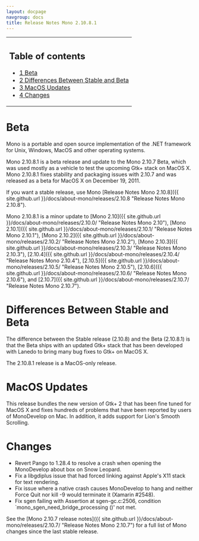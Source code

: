 ```yaml
---
layout: docpage
navgroup: docs
title: Release Notes Mono 2.10.8.1
---
```


<table>
<col width="100%" />
<tbody>
<tr class="odd">
<td align="left"><h2>Table of contents</h2>
<ul>
<li><a href="#beta">1 Beta</a></li>
<li><a href="#differences-between-stable-and-beta">2 Differences Between Stable and Beta</a></li>
<li><a href="#macos-updates">3 MacOS Updates</a></li>
<li><a href="#changes">4 Changes</a></li>
</ul></td>
</tr>
</tbody>
</table>

Beta
====

Mono is a portable and open source implementation of the .NET framework for Unix, Windows, MacOS and other operating systems.

Mono 2.10.8.1 is a beta release and update to the Mono 2.10.7 Beta, which was used mostly as a vehicle to test the upcoming Gtk+ stack on MacOS X. Mono 2.10.8.1 fixes stability and packaging issues with 2.10.7 and was released as a beta for MacOS X on December 19, 2011.

If you want a stable release, use Mono [Release Notes Mono 2.10.8]({{ site.github.url }}/docs/about-mono/releases/2.10.8 "Release Notes Mono 2.10.8").

Mono 2.10.8.1 is a minor update to [Mono 2.10]({{ site.github.url }}/docs/about-mono/releases/2.10.0/ "Release Notes Mono 2.10"), [Mono 2.10.1]({{ site.github.url }}/docs/about-mono/releases/2.10.1/ "Release Notes Mono 2.10.1"), [Mono 2.10.2]({{ site.github.url }}/docs/about-mono/releases/2.10.2/ "Release Notes Mono 2.10.2"), [Mono 2.10.3]({{ site.github.url }}/docs/about-mono/releases/2.10.3/ "Release Notes Mono 2.10.3"), [2.10.4]({{ site.github.url }}/docs/about-mono/releases/2.10.4/ "Release Notes Mono 2.10.4"), [2.10.5]({{ site.github.url }}/docs/about-mono/releases/2.10.5/ "Release Notes Mono 2.10.5"), [2.10.6]({{ site.github.url }}/docs/about-mono/releases/2.10.6/ "Release Notes Mono 2.10.6"), and [2.10.7]({{ site.github.url }}/docs/about-mono/releases/2.10.7/ "Release Notes Mono 2.10.7").

Differences Between Stable and Beta
===================================

The difference between the Stable release (2.10.8) and the Beta (2.10.8.1) is that the Beta ships with an updated Gtk+ stack that has been developed with Lanedo to bring many bug fixes to Gtk+ on MacOS X.

The 2.10.8.1 release is a MacOS-only release.

MacOS Updates
=============

This release bundles the new version of Gtk+ 2 that has been fine tuned for MacOS X and fixes hundreds of problems that have been reported by users of MonoDevelop on Mac. In addition, it adds support for Lion's Smooth Scrolling.

Changes
=======

-   Revert Pango to 1.28.4 to resolve a crash when opening the MonoDevelop about box on Snow Leopard.
-   Fix a libgdiplus issue that had forced linking against Apple's X11 stack for text rendering.
-   Fix issue where a native crash causes MonoDevelop to hang and neither Force Quit nor kill -9 would terminate it (Xamarin \#2548).
-   Fix sgen failing with Assertion at sgen-gc.c:2506, condition \`mono\_sgen\_need\_bridge\_processing ()' not met.

See the [Mono 2.10.7 release notes]({{ site.github.url }}/docs/about-mono/releases/2.10.7/ "Release Notes Mono 2.10.7") for a full list of Mono changes since the last stable release.

